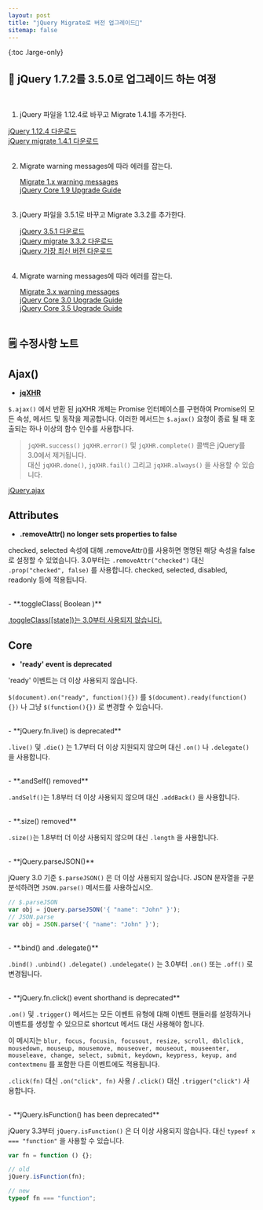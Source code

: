 ```yaml
---
layout: post
title: "jQuery Migrate로 버전 업그레이드🐡"
sitemap: false
---
```


{:toc .large-only}

## 🚃 jQuery 1.7.2를 3.5.0로 업그레이드 하는 여정

<br/>

1. jQuery 파일을 1.12.4로 바꾸고 Migrate 1.4.1를 추가한다.

[jQuery 1.12.4 다운로드](https://blog.jquery.com/2016/05/20/jquery-1-12-4-and-2-2-4-released/)<br/>
[jQuery migrate 1.4.1 다운로드](https://code.jquery.com/jquery/#jquery-migrate-all)
<br/><br/>

2. Migrate warning messages에 따라 에러를 잡는다.

   [Migrate 1.x warning messages](https://github.com/jquery/jquery-migrate/blob/1.x-stable/warnings.md)<br/>
   [jQuery Core 1.9 Upgrade Guide](https://jquery.com/upgrade-guide/1.9/)
   <br/><br/>

3. jQuery 파일을 3.5.1로 바꾸고 Migrate 3.3.2를 추가한다.

   [jQuery 3.5.1 다운로드](https://blog.jquery.com/2020/05/04/jquery-3-5-1-released-fixing-a-regression/)<br/>
   [jQuery migrate 3.3.2 다운로드](https://github.com/jquery/jquery-migrate/#download)<br/>
   [jQuery 가장 최신 버전 다운로드](https://jquery.com/download/)
   <br/><br/>

4. Migrate warning messages에 따라 에러를 잡는다.

   [Migrate 3.x warning messages](https://github.com/jquery/jquery-migrate/blob/master/warnings.md)<br/>
   [jQuery Core 3.0 Upgrade Guide](https://jquery.com/upgrade-guide/3.0/)<br/>
   [jQuery Core 3.5 Upgrade Guide](https://jquery.com/upgrade-guide/3.5/)
   <br/><br/>

## 🗒 수정사항 노트

## Ajax()

- [**jqXHR**](https://jquery.com/upgrade-guide/3.0/#ajax)

`$.ajax()` 에서 반환 된 jqXHR 개체는 Promise 인터페이스를 구현하여 Promise의 모든 속성, 메서드 및 동작을 제공합니다.
이러한 메서드는 `$.ajax()` 요청이 종료 될 때 호출되는 하나 이상의 함수 인수를 사용합니다.

> `jqXHR.success()` `jqXHR.error()` 및 `jqXHR.complete()` 콜백은 jQuery를 3.0에서 제거됩니다.<br/>대신 `jqXHR.done()`, `jqXHR.fail()` 그리고 `jqXHR.always()` 을 사용할 수 있습니다.

[jQuery.ajax](https://api.jquery.com/jQuery.ajax/)

## Attributes

- **.removeAttr() no longer sets properties to false**

checked, selected 속성에 대해 .removeAttr()를 사용하면 명명된 해당 속성을 false로 설정할 수 있었습니다.
3.0부터는 `.removeAttr("checked")` 대신 `.prop("checked", false)` 를 사용합니다.
checked, selected, disabled, readonly 등에 적용됩니다.

<br/>
- **.toggleClass( Boolean )**

[.toggleClass([state])는 3.0부터 사용되지 않습니다.](https://api.jquery.com/toggleclass/#toggleClass2)

## Core

- **'ready' event is deprecated**

'ready' 이벤트는 더 이상 사용되지 않습니다.

`$(document).on("ready", function(){})` 를 `$(document).ready(function(){})` 나 그냥 `$(function(){})` 로 변경할 수 있습니다.

<br/>
- **jQuery.fn.live() is deprecated**

`.live()` 및 `.die()` 는 1.7부터 더 이상 지원되지 않으며 대신 `.on()` 나 `.delegate()` 을 사용합니다.

<br/>
- **.andSelf() removed**

`.andSelf()`는 1.8부터 더 이상 사용되지 않으며 대신 `.addBack()` 을 사용합니다.

<br/>
- **.size() removed**

`.size()`는 1.8부터 더 이상 사용되지 않으며 대신 `.length` 을 사용합니다.

<br/>
- **jQuery.parseJSON()**

jQuery 3.0 기준 `$.parseJSON()` 은 더 이상 사용되지 않습니다. JSON 문자열을 구문 분석하려면 `JSON.parse()` 메서드를 사용하십시오.

```js
// $.parseJSON
var obj = jQuery.parseJSON('{ "name": "John" }');
// JSON.parse
var obj = JSON.parse('{ "name": "John" }');
```

<br/>
- **.bind() and .delegate()**

`.bind()` `.unbind()` `.delegate()` `.undelegate()` 는 3.0부터 `.on()` 또는 `.off()` 로 변경됩니다.

<br/>
- **jQuery.fn.click() event shorthand is deprecated**

`.on()` 및 `.trigger()` 메서드는 모든 이벤트 유형에 대해 이벤트 핸들러를 설정하거나 이벤트를 생성할 수 있으므로 shortcut 메서드 대신 사용해야 합니다.

이 메시지는 `blur, focus, focusin, focusout, resize, scroll, dblclick, mousedown, mouseup, mousemove, mouseover, mouseout, mouseenter, mouseleave, change, select, submit, keydown, keypress, keyup, and contextmenu` 를 포함한 다른 이벤트에도 적용됩니다.

`.click(fn)` 대신 `.on("click", fn)` 사용 / `.click()` 대신 `.trigger("click")` 사용합니다.

<br/>
- **jQuery.isFunction() has been deprecated**

jQuery 3.3부터 `jQuery.isFunction()` 은 더 이상 사용되지 않습니다. 대신 `typeof x === "function"` 을 사용할 수 있습니다.

```js
var fn = function () {};

// old
jQuery.isFunction(fn);

// new
typeof fn === "function";
```
